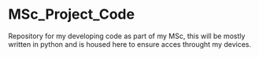 # MSc_Project_Code
 Repository for my developing code as part of my MSc, this will be mostly written in python and is housed here to ensure acces throught my devices.
